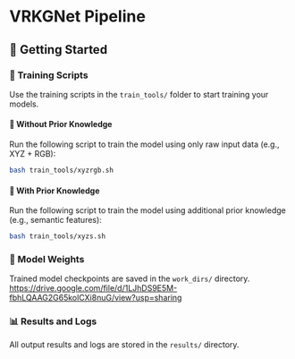 # VRKGNet Pipeline

## 🏁 Getting Started

### 🚀 Training Scripts

Use the training scripts in the `train_tools/` folder to start training your models.

#### 🔹 Without Prior Knowledge

Run the following script to train the model using only raw input data (e.g., XYZ + RGB):

```bash
bash train_tools/xyzrgb.sh
```

#### 🔹 With Prior Knowledge

Run the following script to train the model using additional prior knowledge (e.g., semantic features):

```bash
bash train_tools/xyzs.sh
```

### 💾 Model Weights

Trained model checkpoints are saved in the `work_dirs/` directory. 
https://drive.google.com/file/d/1LJhDS9E5M-fbhLQAAG2G65kolCXi8nuG/view?usp=sharing

### 📊 Results and Logs

All output results and logs are stored in the `results/` directory.

